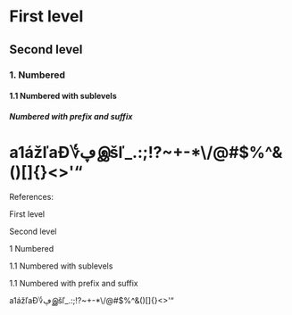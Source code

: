 First level
===========

Second level
------------

### 1. Numbered ###

#### 1.1 Numbered with sublevels ####

##### <a> Numbered with prefix and suffix #####

a1ážľaƉ؇ڥஇšľ\_.:;\!?~\+\-\*\\/@\#$%^&\(\)\[\]\{\}<>'“
=====================================================

References:

 First level

 Second level

1 Numbered

1.1 Numbered with sublevels

1.1<a> Numbered with prefix and suffix

 a1ážľaƉ؇ڥஇšľ\_.:;\!?~\+\-\*\\/@\#$%^&\(\)\[\]\{\}<>'“

